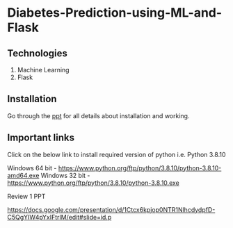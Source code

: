 # Diabetes-Prediction-using-ML-and-Flask

## Technologies
1. Machine Learning
2. Flask

## Installation
Go through the [ppt](ppt.pptx) for all details about installation and working.

## Important links

Click on the below link to install required version of python i.e. Python 3.8.10

Windows 64 bit - https://www.python.org/ftp/python/3.8.10/python-3.8.10-amd64.exe
Windows 32 bit - https://www.python.org/ftp/python/3.8.10/python-3.8.10.exe

Review 1 PPT

https://docs.google.com/presentation/d/1Ctcx6kpjop0NTR1NlhcdydpfD-C5QgYIW4pYxIFtrlM/edit#slide=id.p
